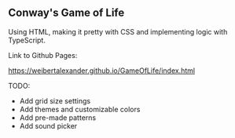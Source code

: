 ## Conway's Game of Life
Using HTML, making it pretty with CSS and implementing logic with TypeScript.

Link to Github Pages:

https://weibertalexander.github.io/GameOfLife/index.html

TODO:

* Add grid size settings
* Add themes and customizable colors
* Add pre-made patterns
* Add sound picker
